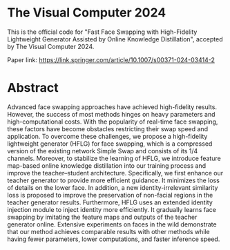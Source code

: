 # The Visual Computer 2024
This is the official code for "Fast Face Swapping with High-Fidelity Lightweight Generator Assisted by Online Knowledge Distillation", accepted by The Visual Computer 2024.

Paper link: https://link.springer.com/article/10.1007/s00371-024-03414-2

# Abstract
Advanced face swapping approaches have achieved high-fidelity results. However, the success of most methods hinges on heavy parameters and high-computational costs. With the popularity of real-time face swapping, these factors have become obstacles restricting their swap speed and application. To overcome these challenges, we propose a high-fidelity lightweight generator (HFLG) for face swapping, which is a compressed version of the existing network Simple Swap and consists of its 1/4 channels. Moreover, to stabilize the learning of HFLG, we introduce feature map-based online knowledge distillation into our training process and improve the teacher–student architecture. Specifically, we first enhance our teacher generator to provide more efficient guidance. It minimizes the loss of details on the lower face. In addition, a new identity-irrelevant similarity loss is proposed to improve the preservation of non-facial regions in the teacher generator results. Furthermore, HFLG uses an extended identity injection module to inject identity more efficiently. It gradually learns face swapping by imitating the feature maps and outputs of the teacher generator online. Extensive experiments on faces in the wild demonstrate that our method achieves comparable results with other methods while having fewer parameters, lower computations, and faster inference speed.
